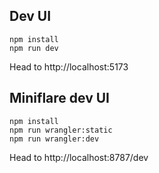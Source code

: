 ## Dev UI
```
npm install
npm run dev
```

Head to http://localhost:5173

## Miniflare dev UI
```
npm install
npm run wrangler:static
npm run wrangler:dev
```

Head to http://localhost:8787/dev
